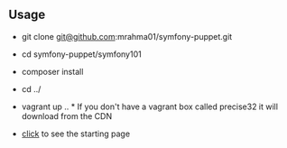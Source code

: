  Usage
-------

- git clone git@github.com:mrahma01/symfony-puppet.git

- cd symfony-puppet/symfony101

- composer install

- cd ../

- vagrant up
.. * If you don't have a vagrant box called precise32 it will download from the CDN

- [click](http://symfony101.dev/) to see the starting page